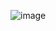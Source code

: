 ![image](https://user-images.githubusercontent.com/29029753/43557449-47fd49b0-9622-11e8-8249-2574f854ac76.png)
